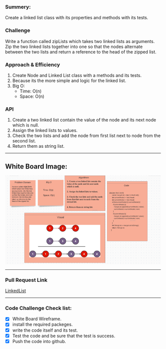 ### Summery:

Create a linked list class with its properties and methods with its tests.


### Challenge 

Write a function called zipLists which takes two linked lists as arguments. Zip the two linked lists together into one so that the nodes alternate between the two lists and return a reference to the head of the zipped list. 

### Approach & Efficiency
1. Create Node and Linked List class with a methods and its tests.
2. Because its the more simple and logic for the linked list.
3. Big O: 
   - Time: O(n)
   - Space: O(n)


### API

1. Create a two linked list contain the value of the node and its next node which is null.
2. Assign the linked lists to values.
3. Check the two lists and add the node from first list next to node from the second list.
4. Return them as string list.

***********************************************************************************************


## White Board Image:

![Whiteboard Image for Code Challenge8](https://github.com/HaneenKh88/data-structures-and-algorithms/blob/ll-zip/code-challenges/401-CodeChellenges/assests/codechallenge08.png)


***********************************************************************************************
### Pull Request Link

[LinkedList](https://github.com/HaneenKh88/data-structures-and-algorithms/pull/27)

***********************************************************************************************

### Code Challenge Check list:

- [x] White Board Wireframe.
- [x] install the required packeges.
- [x] write the code itself and its test.
- [x] Test the code and be sure that the test is success.
- [x] Push the code into github.
